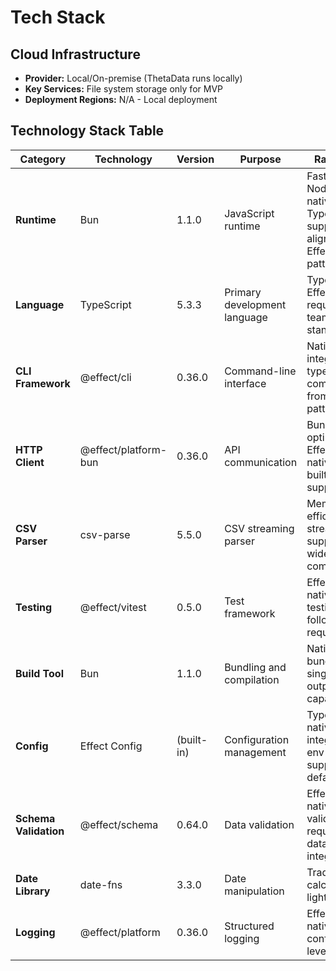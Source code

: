 # Tech Stack

## Cloud Infrastructure
- **Provider:** Local/On-premise (ThetaData runs locally)
- **Key Services:** File system storage only for MVP
- **Deployment Regions:** N/A - Local deployment

## Technology Stack Table

| Category | Technology | Version | Purpose | Rationale |
|----------|------------|---------|---------|-----------|
| **Runtime** | Bun | 1.1.0 | JavaScript runtime | Faster than Node.js, native TypeScript support, aligns with Effect-TS patterns doc |
| **Language** | TypeScript | 5.3.3 | Primary development language | Type safety, Effect-TS requirement, team standard |
| **CLI Framework** | @effect/cli | 0.36.0 | Command-line interface | Native Effect integration, type-safe commands, from patterns doc |
| **HTTP Client** | @effect/platform-bun | 0.36.0 | API communication | Bun-optimized, Effect native, built-in retry support |
| **CSV Parser** | csv-parse | 5.5.0 | CSV streaming parser | Memory efficient, streaming support, wide compatibility |
| **Testing** | @effect/vitest | 0.5.0 | Test framework | Effect-native testing, follows TDD requirement |
| **Build Tool** | Bun | 1.1.0 | Bundling and compilation | Native bundler, single binary output capability |
| **Config** | Effect Config | (built-in) | Configuration management | Type-safe, native Effect integration, env var support with defaults |
| **Schema Validation** | @effect/schema | 0.64.0 | Data validation | Effect-native validation, required for data integrity |
| **Date Library** | date-fns | 3.3.0 | Date manipulation | Trading day calculations, lightweight |
| **Logging** | @effect/platform | 0.36.0 | Structured logging | Effect-native, configurable levels |
